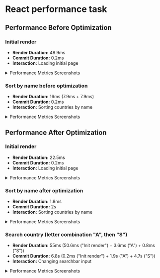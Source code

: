 # React performance task

## Performance Before Optimization

### Initial render

- **Render Duration:** 48.9ms
- **Commit Duration:** 0.2ms
- **Interaction:** Loading initial page

<details>
<summary>Performance Metrics Screenshots</summary>

![Timeline (Interactions)](./public/assets/metrics/initRender_interact.png)
_Timeline (Interactions)_

![Flame Graph](./public/assets/metrics/initRender_flame.png)
_Flame graph_

![Ranked Chart](./public/assets/metrics/initRender_ranked.png)
_Ranked chart_

</details>

### Sort by name before optimization

- **Render Duration:** 16ms (7.9ms + 7.9ms)
- **Commit Duration:** 0.2ms
- **Interaction:** Sorting countries by name

<details>
<summary>Performance Metrics Screenshots</summary>

![Timeline (Interactions)](./public/assets/metrics/sortRender_interact.png)
_Timeline (Interactions)_

![Flame Graph](./public/assets/metrics/sortRender_flame.png)
_Flame graph_

![Ranked Chart](./public/assets/metrics/sortRender_ranked.png)
_Ranked chart_

</details>

## Performance After Optimization

### Initial render

- **Render Duration:** 22.5ms
- **Commit Duration:** 0.2ms
- **Interaction:** Loading initial page

<details>
<summary>Performance Metrics Screenshots</summary>

![Timeline (Interactions)](./public/assets/metrics/initRender_opti_interact.png)
_Timeline (Interactions)_

![Flame Graph](./public/assets/metrics/initRender_opti_flame.png)
_Flame graph_

![Ranked Chart](./public/assets/metrics/initRender_opti_ranked.png)
_Ranked chart_

</details>

### Sort by name after optimization

- **Render Duration:** 1.8ms
- **Commit Duration:** 2s
- **Interaction:** Sorting countries by name

<details>
<summary>Performance Metrics Screenshots</summary>

![Timeline (Interactions)](./public/assets/metrics/sortRender_opti_interact.png)
_Timeline (Interactions)_

![Flame Graph](./public/assets/metrics/sortRender_opti_flame.png)
_Flame graph_

![Ranked Chart](./public/assets/metrics/sortRender_opti_ranked.png)
_Ranked chart_

</details>

### Search country (letter combination "A", then "S")

- **Render Duration:** 55ms (50.6ms ("Init render") + 3.6ms ("A") + 0.8ms ("S"))
- **Commit Duration:** 6.8s (0.2ms ("Init render") + 1.9s ("A") + 4.7s ("S"))
- **Interaction:** Changing searchbar input

<details>
<summary>Performance Metrics Screenshots</summary>

![Timeline (Interactions)](./public/assets/metrics/searchRender_opti_interact.png)
_Timeline (Interactions)_

![Flame Graph](./public/assets/metrics/searchRender_opti_flame.png)
_Flame graph_

![Ranked Chart](./public/assets/metrics/searchRender_opti_ranked.png)
_Ranked chart_

</details>
